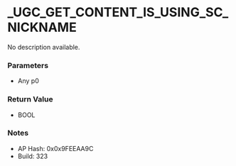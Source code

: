 # _UGC_GET_CONTENT_IS_USING_SC_NICKNAME

No description available.

### Parameters
* Any p0

### Return Value
* BOOL

### Notes
* AP Hash: 0x0x9FEEAA9C
* Build: 323

